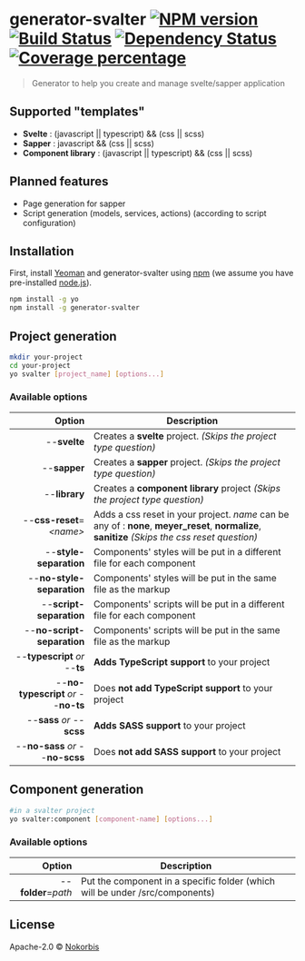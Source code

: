 # generator-svalter [![NPM version][npm-image]][npm-url] [![Build Status][travis-image]][travis-url] [![Dependency Status][daviddm-image]][daviddm-url] [![Coverage percentage][coveralls-image]][coveralls-url]
> Generator to help you create and manage svelte/sapper application

## Supported "templates"

- **Svelte** : (javascript || typescript) && (css || scss)
- **Sapper** : javascript && (css || scss)
- **Component library** : (javascript || typescript) && (css || scss)

## Planned features

- Page generation for sapper
- Script generation (models, services, actions) (according to script configuration)

## Installation

First, install [Yeoman](http://yeoman.io) and generator-svalter using [npm](https://www.npmjs.com/) (we assume you have pre-installed [node.js](https://nodejs.org/)).

```bash
npm install -g yo
npm install -g generator-svalter
```

## Project generation

```bash
mkdir your-project
cd your-project
yo svalter [project_name] [options...]
```


### Available options


| Option | Description |
| ---:   | ---         |
| --**svelte** | Creates a **svelte** project. *(Skips the project type question)* |
| --**sapper** | Creates a **sapper** project. *(Skips the project type question)* |
| --**library** | Creates a **component library** project *(Skips the project type question)* |
| --**css-reset**=*\<name>* | Adds a css reset in your project. *name* can be any of : **none**, **meyer_reset**, **normalize**, **sanitize** *(Skips the css reset question)* |
| --**style-separation** | Components' styles will be put in a different file for each component |
| --**no-style-separation** | Components' styles will be put in the same file as the markup |
| --**script-separation** | Components' scripts will be put in a different file for each component |
| --**no-script-separation** | Components' scripts will be put in the same file as the markup |
| --**typescript**  *or*  --**ts** | **Adds TypeScript support** to your project |
| --**no-typescript** *or* --**no-ts** | Does **not add TypeScript support** to your project | 
| --**sass** *or* --**scss** | **Adds SASS support** to your project  |
| --**no-sass** *or* --**no-scss** | Does **not add SASS support** to your project |

## Component generation

```bash
#in a svalter project
yo svalter:component [component-name] [options...]
```

### Available options

| Option | Description |
| ---:   | ---         |
| --**folder**=*path* | Put the component in a specific folder (which will be under /src/components) |

## License

Apache-2.0 © [Nokorbis](https://github.com/Nokorbis)


[npm-image]: https://badge.fury.io/js/generator-svalter.svg
[npm-url]: https://npmjs.org/package/generator-svalter
[travis-image]: https://travis-ci.org/Nokorbis/svalter.svg?branch=master
[travis-url]: https://travis-ci.org/Nokorbis/svalter
[daviddm-image]: https://david-dm.org/Nokorbis/generator-svalter.svg?theme=shields.io
[daviddm-url]: https://david-dm.org/Nokorbis/generator-svalter
[coveralls-image]: https://coveralls.io/repos/Nokorbis/generator-svalter/badge.svg
[coveralls-url]: https://coveralls.io/r/Nokorbis/generator-svalter
